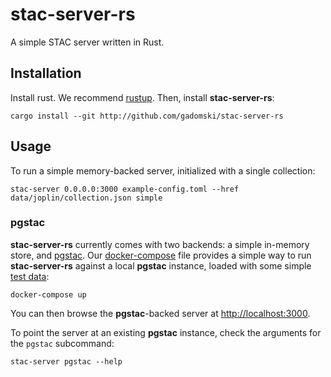 # stac-server-rs

A simple STAC server written in Rust.

## Installation

Install rust.
We recommend [rustup](https://rustup.rs/).
Then, install **stac-server-rs**:

```shell
cargo install --git http://github.com/gadomski/stac-server-rs
```

## Usage

To run a simple memory-backed server, initialized with a single collection:

```shell
stac-server 0.0.0.0:3000 example-config.toml --href data/joplin/collection.json simple
```

### pgstac

**stac-server-rs** currently comes with two backends: a simple in-memory store, and [pgstac](https://github.com/stac-utils/pgstac).
Our [docker-compose](./docker-compose.yml) file provides a simple way to run **stac-server-rs** against a local **pgstac** instance, loaded with some simple [test data](data//joplin/):

```shell
docker-compose up
```

You can then browse the **pgstac**-backed server at <http://localhost:3000>.

To point the server at an existing **pgstac** instance, check the arguments for the `pgstac` subcommand:

```shell
stac-server pgstac --help
```
